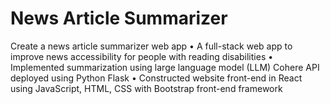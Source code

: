 # News Article Summarizer
Create a news article summarizer web app
• A full-stack web app to improve news accessibility for people with reading disabilities
• Implemented summarization using large language model (LLM) Cohere API deployed using Python Flask
• Constructed website front-end in React using JavaScript, HTML, CSS with Bootstrap front-end framework
